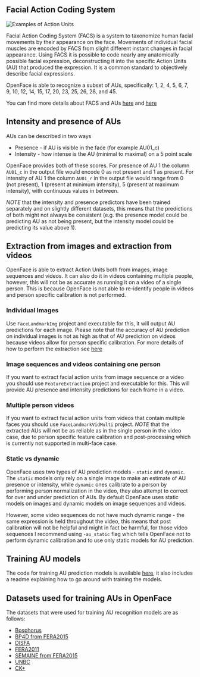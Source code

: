 ## Facial Action Coding System

![Examples of Action Units](https://raw.githubusercontent.com/wiki/TadasBaltrusaitis/OpenFace/images/AUs.jpg)

Facial Action Coding System (FACS) is a system to taxonomize human facial movements by their appearance on the face. Movements of individual facial muscles are encoded by FACS from slight different instant changes in facial appearance. Using FACS it is possible to code nearly any anatomically possible facial expression, deconstructing it into the specific Action Units (AU) that produced the expression. It is a common standard to objectively describe facial expressions. 

OpenFace is able to recognize a subset of AUs, specifically: 1, 2, 4, 5, 6, 7, 9, 10, 12, 14, 15, 17, 20, 23, 25, 26, 28, and 45.

You can find more details about FACS and AUs [here](https://en.wikipedia.org/wiki/Facial_Action_Coding_System) and [here](https://www.cs.cmu.edu/~face/facs.htm)

## Intensity and presence of AUs

AUs can be described in two ways
- Presence - if AU is visible in the face (for example AU01_c)
- Intensity - how intense is the AU (minimal to maximal) on a 5 point scale

OpenFace provides both of these scores. For presence of AU 1 the column `AU01_c` in the output file would encode 0 as not present and 1 as present. For intensity of AU 1 the column `AU01_r` in the output file would range from 0 (not present), 1 (present at minimum intensity), 5 (present at maximum intensity), with continuous values in between.

*NOTE* that the intensity and presence predictors have been trained separately and on slightly different datasets, this means that the predictions of both might not always be consistent (e.g. the presence model could be predicting AU as not being present, but the intensity model could be predicting its value above 1).

## Extraction from images and extraction from videos

OpenFace is able to extract Action Units both from images, image sequences and videos. It can also do it in videos containing multiple people, however, this will not be as accurate as running it on a video of a single person. This is because OpenFace is not able to re-identify people in videos and person specific calibration is not performed.

### Individual Images

Use `FaceLandmarkImg` project and executable for this, it will output AU predictions for each image. Please note that the accuracy of AU prediction on individual images is not as high as that of AU prediction on videos because videos allow for person specific calibration. For more details of how to perform the extraction see [here](https://github.com/TadasBaltrusaitis/OpenFace/wiki/Command-line-arguments)

### Image sequences and videos containing one person

If you want to extract facial action units from image sequence or a video you should use `FeatureExtraction` project and executable for this. This will provide AU presence and intensity predictions for each frame in a video.

### Multiple person videos

If you want to extract facial action units from videos that contain multiple faces you should use `FaceLandmarkVidMulti` project. *NOTE* that the extracted AUs will not be as reliable as in the single person in the video case, due to person specific feature calibration and post-processing which is currently not supported in multi-face case.

### Static vs dynamic

OpenFace uses two types of AU prediction models - `static` and `dynamic`. The `static` models only rely on a single image to make an estimate of AU presence or intensity, while `dynamic` ones calibrate to a person by performing person normalization in the video, they also attempt to correct for over and under prediction of AUs. By default OpenFace uses static models on images and dynamic models on image sequences and videos.

However, some video sequences do not have much dynamic range - the same expression is held throughout the video, this means that post calibration will not be helpful and might in fact be harmful, for those video sequences I recommend using `-au_static` flag which tells OpenFace not to perform dynamic calibration and to use only static models for AU prediction.

## Training AU models

The code for training AU prediction models is available [here](https://github.com/TadasBaltrusaitis/OpenFace/tree/master/matlab_version/AU_training), it also includes a readme explaining how to go around with training the models.

## Datasets used for training AUs in OpenFace

The datasets that were used for training AU recognition models are as follows:
- [Bosphorus](http://bosphorus.ee.boun.edu.tr/)
- [BP4D from FERA2015](http://sspnet.eu/fera2015/)
- [DISFA](http://www.engr.du.edu/mmahoor/DISFA.htm)
- [FERA2011](http://sspnet.eu/fera2011/fera2011data/)
- [SEMAINE from FERA2015](http://sspnet.eu/fera2015/)
- [UNBC](http://www.pitt.edu/~emotion/um-spread.htm)
- [CK+](http://www.pitt.edu/~emotion/ck-spread.htm)
